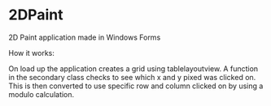 # 2DPaint
2D Paint application made in Windows Forms

How it works:

On load up the application creates a grid using tablelayoutview. A function in the secondary class checks to see which x and y pixed was clicked on. This is then converted to use specific row and column clicked on by using a modulo calculation. 
